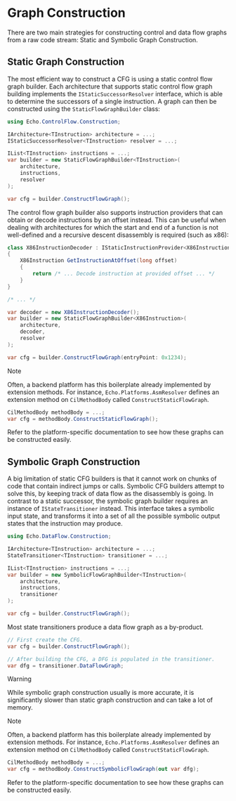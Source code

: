 # Graph Construction

There are two main strategies for constructing control and data flow graphs from a raw code stream: Static and Symbolic Graph Construction.


## Static Graph Construction

The most efficient way to construct a CFG is using a static control flow graph builder.
Each architecture that supports static control flow graph building implements the `IStaticSuccessorResolver` interface, which is able to determine the successors of a single instruction.
A graph can then be constructed using the `StaticFlowGraphBuilder` class:

```csharp
using Echo.ControlFlow.Construction;

IArchitecture<TInstruction> architecture = ...;
IStaticSuccessorResolver<TInstruction> resolver = ...;

IList<TInstruction> instructions = ...;
var builder = new StaticFlowGraphBuilder<TInstruction>(
    architecture, 
    instructions, 
    resolver
);

var cfg = builder.ConstructFlowGraph();
```

The control flow graph builder also supports instruction providers that can obtain or decode instructions by an offset instead.
This can be useful when dealing with architectures for which the start and end of a function is not well-defined and a recursive descent disassembly is required (such as x86):

```csharp
class X86InstructionDecoder : IStaticInstructionProvider<X86Instruction>
{
    X86Instruction GetInstructionAtOffset(long offset) 
    {
        return /* ... Decode instruction at provided offset ... */
    }
}

/* ... */ 

var decoder = new X86InstructionDecoder();
var builder = new StaticFlowGraphBuilder<X86Instruction>(
    architecture, 
    decoder, 
    resolver
);

var cfg = builder.ConstructFlowGraph(entryPoint: 0x1234);
```

> [!NOTE]
> Often, a backend platform has this boilerplate already implemented by extension methods.
> For instance, `Echo.Platforms.AsmResolver` defines an extension method on `CilMethodBody` called `ConstructStaticFlowGraph`.
> ```csharp
> CilMethodBody methodBody = ...;
> var cfg = methodBody.ConstructStaticFlowGraph();
> ```
> Refer to the platform-specific documentation to see how these graphs can be constructed easily.


## Symbolic Graph Construction

A big limitation of static CFG builders is that it cannot work on chunks of code that contain indirect jumps or calls.
Symbolic CFG builders attempt to solve this, by keeping track of data flow as the disassembly is going.
In contrast to a static successor, the symbolic graph builder requires an instance of `IStateTransitioner` instead. 
This interface takes a symbolic input state, and transforms it into a set of all the possible symbolic output states that the instruction may produce.


```csharp
using Echo.DataFlow.Construction;

IArchitecture<TInstruction> architecture = ...;
StateTransitioner<TInstruction> transitioner = ...;

IList<TInstruction> instructions = ...;
var builder = new SymbolicFlowGraphBuilder<TInstruction>(
    architecture, 
    instructions, 
    transitioner
);

var cfg = builder.ConstructFlowGraph();
```

Most state transitioners produce a data flow graph as a by-product.

```csharp
// First create the CFG.
var cfg = builder.ConstructFlowGraph();

// After building the CFG, a DFG is populated in the transitioner.
var dfg = transitioner.DataFlowGraph;
```

> [!WARNING]
> While symbolic graph construction usually is more accurate, it is significantly slower than static graph construction and can take a lot of memory.


> [!NOTE]
> Often, a backend platform has this boilerplate already implemented by extension methods.
> For instance, `Echo.Platforms.AsmResolver` defines an extension method on `CilMethodBody` called `ConstructStaticFlowGraph`.
> ```csharp
> CilMethodBody methodBody = ...;
> var cfg = methodBody.ConstructSymbolicFlowGraph(out var dfg);
> ```
> Refer to the platform-specific documentation to see how these graphs can be constructed easily.
